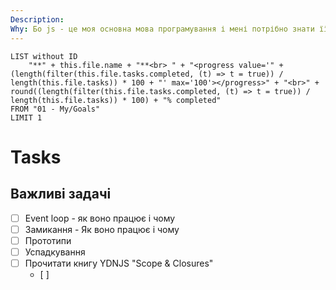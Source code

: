 ```yaml
---
Description: 
Why: Бо js - це моя основна мова програмування і мені потрібно знати її на гарному рівні, щоб писати якісний код та розуміти, як він працює
---
```


```dataview 
LIST without ID
	"**" + this.file.name + "**<br> " + "<progress value='" + (length(filter(this.file.tasks.completed, (t) => t = true)) / length(this.file.tasks)) * 100 + "' max='100'></progress>" + "<br>" + round((length(filter(this.file.tasks.completed, (t) => t = true)) / length(this.file.tasks)) * 100) + "% completed"
FROM "01 - My/Goals"
LIMIT 1
```

# Tasks

## Важливі задачі

- [ ] Event loop - як воно працює і чому
- [ ] Замикання - Як воно працює і чому
- [ ] Прототипи
- [ ] Успадкування
- [ ] Прочитати книгу YDNJS "Scope & Closures"
	- [ ] 


